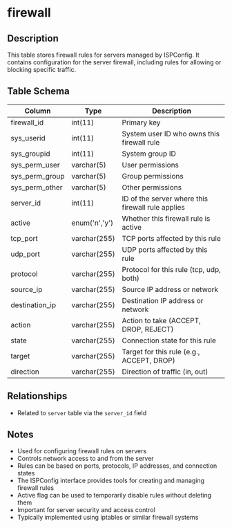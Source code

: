 # firewall

## Description
This table stores firewall rules for servers managed by ISPConfig. It contains configuration for the server firewall, including rules for allowing or blocking specific traffic.

## Table Schema
| Column | Type | Description |
|--------|------|-------------|
| firewall_id | int(11) | Primary key |
| sys_userid | int(11) | System user ID who owns this firewall rule |
| sys_groupid | int(11) | System group ID |
| sys_perm_user | varchar(5) | User permissions |
| sys_perm_group | varchar(5) | Group permissions |
| sys_perm_other | varchar(5) | Other permissions |
| server_id | int(11) | ID of the server where this firewall rule applies |
| active | enum('n','y') | Whether this firewall rule is active |
| tcp_port | varchar(255) | TCP ports affected by this rule |
| udp_port | varchar(255) | UDP ports affected by this rule |
| protocol | varchar(255) | Protocol for this rule (tcp, udp, both) |
| source_ip | varchar(255) | Source IP address or network |
| destination_ip | varchar(255) | Destination IP address or network |
| action | varchar(255) | Action to take (ACCEPT, DROP, REJECT) |
| state | varchar(255) | Connection state for this rule |
| target | varchar(255) | Target for this rule (e.g., ACCEPT, DROP) |
| direction | varchar(255) | Direction of traffic (in, out) |

## Relationships
- Related to `server` table via the `server_id` field

## Notes
- Used for configuring firewall rules on servers
- Controls network access to and from the server
- Rules can be based on ports, protocols, IP addresses, and connection states
- The ISPConfig interface provides tools for creating and managing firewall rules
- Active flag can be used to temporarily disable rules without deleting them
- Important for server security and access control
- Typically implemented using iptables or similar firewall systems
